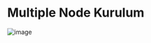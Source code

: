 # Multiple Node Kurulum

![image](https://github.com/user-attachments/assets/35f3ae61-0ec3-4b33-9671-647ac834308c)


